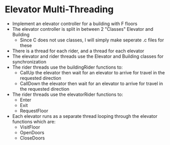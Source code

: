 # Elevator Multi-Threading

- Implement an elevator controller for a building with F floors
- The elevator controller is split in between 2 "Classes" Elevator and Building 
	- Since C does not use classes, I will simply make seperate .c files for these
- There is a thread for each rider, and a thread for each elevator
- The elevator and rider threads use the Elevator and Building classes for synchronization
- The rider threads use the buildingRider functions to: 
	- CallUp the elevator then wait for an elevator to arrive for travel in the requested direction
	- CallDown the elevator then wait for an elevator to arrive for travel in the requested direction
- The rider threads use the elevatorRider functions to: 
	- Enter
	- Exit
	- RequestFloor
- Each elevator runs as a separate thread looping through the elevator functions which are: 
	- VisitFloor
	- OpenDoors
	- CloseDoors
	
	
